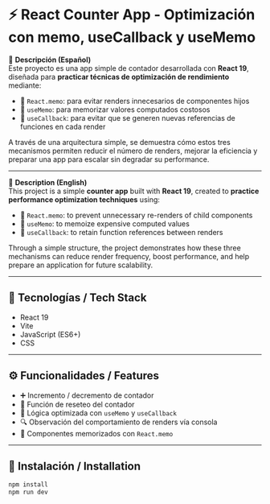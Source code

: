 # ⚡️ React Counter App - Optimización con memo, useCallback y useMemo

📌 **Descripción (Español)**  
Este proyecto es una app simple de contador desarrollada con **React 19**, diseñada para **practicar técnicas de optimización de rendimiento** mediante:

- 🔁 `React.memo`: para evitar renders innecesarios de componentes hijos
- 🧠 `useMemo`: para memorizar valores computados costosos
- 🔗 `useCallback`: para evitar que se generen nuevas referencias de funciones en cada render

A través de una arquitectura simple, se demuestra cómo estos tres mecanismos permiten reducir el número de renders, mejorar la eficiencia y preparar una app para escalar sin degradar su performance.

---

📌 **Description (English)**  
This project is a simple **counter app** built with **React 19**, created to **practice performance optimization techniques** using:

- 🔁 `React.memo`: to prevent unnecessary re-renders of child components
- 🧠 `useMemo`: to memoize expensive computed values
- 🔗 `useCallback`: to retain function references between renders

Through a simple structure, the project demonstrates how these three mechanisms can reduce render frequency, boost performance, and help prepare an application for future scalability.

---

## 🚀 Tecnologías / Tech Stack

- React 19  
- Vite  
- JavaScript (ES6+)  
- CSS

---

## ⚙️ Funcionalidades / Features

- ➕ Incremento / decremento de contador
- 🔁 Función de reseteo del contador
- 🧠 Lógica optimizada con `useMemo` y `useCallback`
- 🔍 Observación del comportamiento de renders vía consola
- 🔧 Componentes memorizados con `React.memo`

---

## 🧪 Instalación / Installation

```bash
npm install
npm run dev
